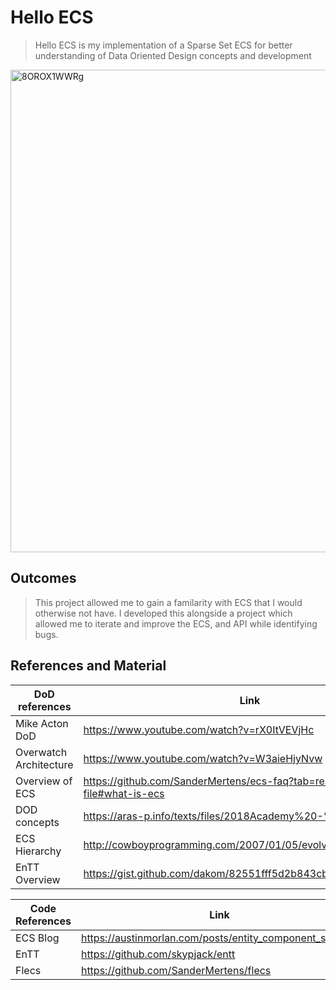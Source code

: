 ﻿# Hello ECS
> Hello ECS is my implementation of a Sparse Set ECS for better understanding of Data Oriented Design concepts and development

<img width="1734" height="772" alt="8OROX1WWRg" src="https://github.com/user-attachments/assets/5d46407c-4b3f-4830-a5b3-c89244a195d8" />

## Outcomes
> This project allowed me to gain a familarity with ECS that I would otherwise not have.
> I developed this alongside a project which allowed me to iterate and improve the ECS, and API while identifying bugs.

## References and Material

| DoD references         | Link                                        |
| ---------------------- | --------------------------------------------|
| Mike Acton DoD         | https://www.youtube.com/watch?v=rX0ItVEVjHc|
| Overwatch Architecture | https://www.youtube.com/watch?v=W3aieHjyNvw|
| Overview of ECS        | https://github.com/SanderMertens/ecs-faq?tab=readme-ov-file#what-is-ecs |
| DOD concepts           | https://aras-p.info/texts/files/2018Academy%20-%20ECS-DoD.pdf|
| ECS Hierarchy          | http://cowboyprogramming.com/2007/01/05/evolve-your-heirachy/|
| EnTT Overview          | https://gist.github.com/dakom/82551fff5d2b843cbe1601bbaff2acbf]|

| Code References | Link                                                                    |
|-----------------| ----------------------------------------------------------------------- |
| ECS Blog        | https://austinmorlan.com/posts/entity_component_system/                 |
| EnTT            | https://github.com/skypjack/entt                                        |
| Flecs           | https://github.com/SanderMertens/flecs                                  |

